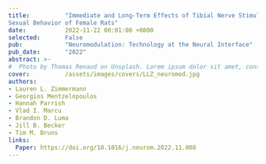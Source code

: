 ```yaml
---
title:          "Immediate and Long-Term Effects of Tibial Nerve Stimulation on the 
Sexual Behavior of Female Rats"
date:           2022-11-22 00:01:00 +0800
selected:       False
pub:            "Neuromodulation: Technology at the Neural Interface"
pub_date:       "2022"
abstract: >-
#  Photo by Thomas Renaud on Unsplash. Lorem ipsum dolor sit amet, consectetur adipiscing elit, sed do eiusmod tempor incididunt ut labore et dolore magna aliqua. Ut enim ad minim veniam, quis nostrud exercitation ullamco laboris nisi ut aliquip ex ea commodo consequat.
cover:          /assets/images/covers/LLZ_neuromod.jpg
authors:
- Lauren L. Zimmermann
- Georgios Mentzelopoulos
- Hannah Parrish
- Vlad I. Marcu
- Brandon D. Luma
- Jill B. Becker
- Tim M. Bruns
links:
  Paper: https://doi.org/10.1016/j.neurom.2022.11.008
---
```

